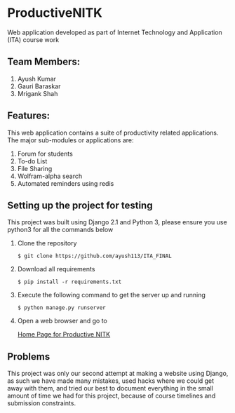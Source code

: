 # ProductiveNITK

Web application developed as part of Internet Technology and Application (ITA) course work<br/>

## Team Members:
1. Ayush Kumar
2. Gauri Baraskar
3. Mrigank Shah

## Features:

This web application contains a suite of productivity related applications.<br/>
The major sub-modules or applications are:  
1. Forum for students
2. To-do List
3. File Sharing
4. Wolfram-alpha search
5. Automated reminders using redis

## Setting up the project for testing

This project was built using Django 2.1 and Python 3, please ensure you use python3 for all the commands below

1. Clone the repository<br/>

   ```$ git clone https://github.com/ayush113/ITA_FINAL```

2. Download all requirements<br/>

   ```$ pip install -r requirements.txt```

3. Execute the following command to get the server up and running<br/>

   ```$ python manage.py runserver```
   
4. Open a web browser and go to 

   [Home Page for Productive NITK](http://127.0.0.1:8000)
   
## Problems

This project was only our second attempt at making a website using Django, as such we have made many mistakes,
used hacks where we could get away with them, and tried our best to document everything in the small amount of
time we had for this project, because of course timelines and submission constraints.
